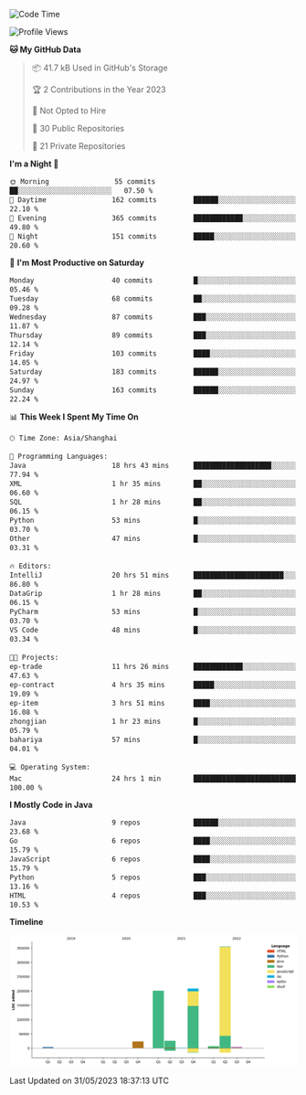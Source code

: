 <!--START_SECTION:waka-->
![Code Time](http://img.shields.io/badge/Code%20Time-1%2C841%20hrs%2011%20mins-blue)

![Profile Views](http://img.shields.io/badge/Profile%20Views-0-blue)

**🐱 My GitHub Data** 

> 📦 41.7 kB Used in GitHub's Storage 
 > 
> 🏆 2 Contributions in the Year 2023
 > 
> 🚫 Not Opted to Hire
 > 
> 📜 30 Public Repositories 
 > 
> 🔑 21 Private Repositories 
 > 
**I'm a Night 🦉** 

```text
🌞 Morning                55 commits          ██░░░░░░░░░░░░░░░░░░░░░░░   07.50 % 
🌆 Daytime                162 commits         ██████░░░░░░░░░░░░░░░░░░░   22.10 % 
🌃 Evening                365 commits         ████████████░░░░░░░░░░░░░   49.80 % 
🌙 Night                  151 commits         █████░░░░░░░░░░░░░░░░░░░░   20.60 % 
```
📅 **I'm Most Productive on Saturday** 

```text
Monday                   40 commits          █░░░░░░░░░░░░░░░░░░░░░░░░   05.46 % 
Tuesday                  68 commits          ██░░░░░░░░░░░░░░░░░░░░░░░   09.28 % 
Wednesday                87 commits          ███░░░░░░░░░░░░░░░░░░░░░░   11.87 % 
Thursday                 89 commits          ███░░░░░░░░░░░░░░░░░░░░░░   12.14 % 
Friday                   103 commits         ████░░░░░░░░░░░░░░░░░░░░░   14.05 % 
Saturday                 183 commits         ██████░░░░░░░░░░░░░░░░░░░   24.97 % 
Sunday                   163 commits         ██████░░░░░░░░░░░░░░░░░░░   22.24 % 
```


📊 **This Week I Spent My Time On** 

```text
🕑︎ Time Zone: Asia/Shanghai

💬 Programming Languages: 
Java                     18 hrs 43 mins      ███████████████████░░░░░░   77.94 % 
XML                      1 hr 35 mins        ██░░░░░░░░░░░░░░░░░░░░░░░   06.60 % 
SQL                      1 hr 28 mins        ██░░░░░░░░░░░░░░░░░░░░░░░   06.15 % 
Python                   53 mins             █░░░░░░░░░░░░░░░░░░░░░░░░   03.70 % 
Other                    47 mins             █░░░░░░░░░░░░░░░░░░░░░░░░   03.31 % 

🔥 Editors: 
IntelliJ                 20 hrs 51 mins      ██████████████████████░░░   86.80 % 
DataGrip                 1 hr 28 mins        ██░░░░░░░░░░░░░░░░░░░░░░░   06.15 % 
PyCharm                  53 mins             █░░░░░░░░░░░░░░░░░░░░░░░░   03.70 % 
VS Code                  48 mins             █░░░░░░░░░░░░░░░░░░░░░░░░   03.34 % 

🐱‍💻 Projects: 
ep-trade                 11 hrs 26 mins      ████████████░░░░░░░░░░░░░   47.63 % 
ep-contract              4 hrs 35 mins       █████░░░░░░░░░░░░░░░░░░░░   19.09 % 
ep-item                  3 hrs 51 mins       ████░░░░░░░░░░░░░░░░░░░░░   16.08 % 
zhongjian                1 hr 23 mins        █░░░░░░░░░░░░░░░░░░░░░░░░   05.79 % 
bahariya                 57 mins             █░░░░░░░░░░░░░░░░░░░░░░░░   04.01 % 

💻 Operating System: 
Mac                      24 hrs 1 min        █████████████████████████   100.00 % 
```

**I Mostly Code in Java** 

```text
Java                     9 repos             ██████░░░░░░░░░░░░░░░░░░░   23.68 % 
Go                       6 repos             ████░░░░░░░░░░░░░░░░░░░░░   15.79 % 
JavaScript               6 repos             ████░░░░░░░░░░░░░░░░░░░░░   15.79 % 
Python                   5 repos             ███░░░░░░░░░░░░░░░░░░░░░░   13.16 % 
HTML                     4 repos             ███░░░░░░░░░░░░░░░░░░░░░░   10.53 % 
```



**Timeline**

![Lines of Code chart](https://raw.githubusercontent.com/youtiaoguagua/youtiaoguagua/master/assets/bar_graph.png)


 Last Updated on 31/05/2023 18:37:13 UTC
<!--END_SECTION:waka-->